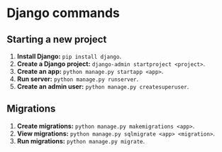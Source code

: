 # Django commands

## Starting a new project
1. **Install Django:** `pip install django`.
2. **Create a Django project:** `django-admin startproject <project>`.
3. **Create an app:** `python manage.py startapp <app>`.
4. **Run server:** `python manage.py runserver`.
5. **Create an admin user:** `python manage.py createsuperuser`.

## Migrations
1. **Create migrations:** `python manage.py makemigrations <app>`.
2. **View migrations:** `python manage.py sqlmigrate <app> <migration>`.
3. **Run migrations:** `python manage.py migrate`.
